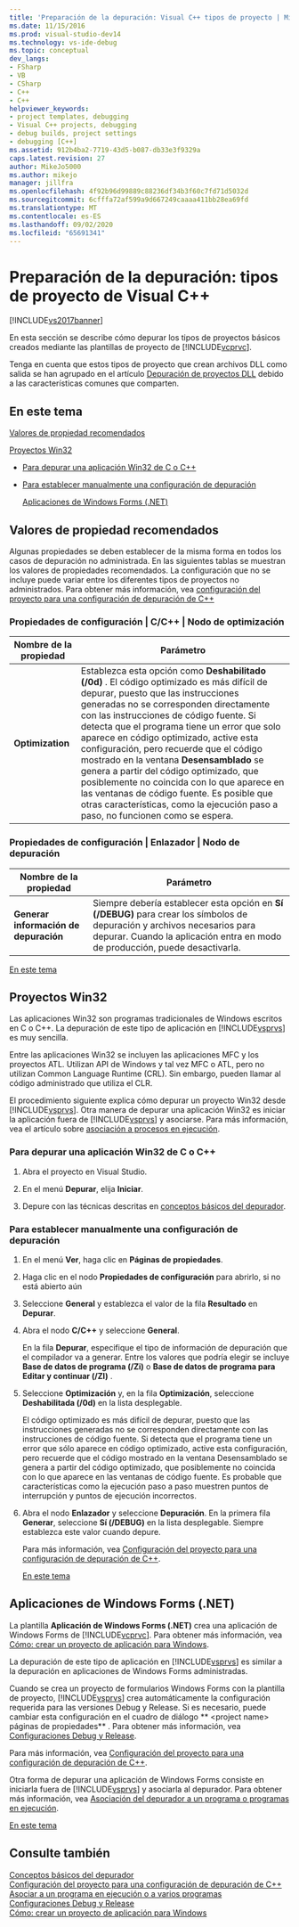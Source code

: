 ```yaml
---
title: 'Preparación de la depuración: Visual C++ tipos de proyecto | Microsoft Docs'
ms.date: 11/15/2016
ms.prod: visual-studio-dev14
ms.technology: vs-ide-debug
ms.topic: conceptual
dev_langs:
- FSharp
- VB
- CSharp
- C++
- C++
helpviewer_keywords:
- project templates, debugging
- Visual C++ projects, debugging
- debug builds, project settings
- debugging [C++]
ms.assetid: 912b4ba2-7719-43d5-b087-db33e3f9329a
caps.latest.revision: 27
author: MikeJo5000
ms.author: mikejo
manager: jillfra
ms.openlocfilehash: 4f92b96d99889c88236df34b3f60c7fd71d5032d
ms.sourcegitcommit: 6cfffa72af599a9d667249caaaa411bb28ea69fd
ms.translationtype: MT
ms.contentlocale: es-ES
ms.lasthandoff: 09/02/2020
ms.locfileid: "65691341"
---
```

# <a name="debugging-preparation-visual-c-project-types"></a>Preparación de la depuración: tipos de proyecto de Visual C++
[!INCLUDE[vs2017banner](../includes/vs2017banner.md)]

En esta sección se describe cómo depurar los tipos de proyectos básicos creados mediante las plantillas de proyecto de [!INCLUDE[vcprvc](../includes/vcprvc-md.md)].  
  
 Tenga en cuenta que estos tipos de proyecto que crean archivos DLL como salida se han agrupado en el artículo [Depuración de proyectos DLL](../debugger/debugging-dll-projects.md) debido a las características comunes que comparten.  
  
## <a name="in-this-topic"></a><a name="BKMK_In_this_topic"></a> En este tema  
 [Valores de propiedad recomendados](#BKMK_Recommended_Property_Settings)  
  
 [Proyectos Win32](#BKMK_Win32_Projects)  
  
- [Para depurar una aplicación Win32 de C o C++](#BKMK_To_debug_a_C_or_C___Win32_application)  
  
- [Para establecer manualmente una configuración de depuración](#BKMK_To_manually_set_a_Debug_configuration)  
  
  [Aplicaciones de Windows Forms (.NET)](#BKMK_Windows_Forms_Applications___NET_)  
  
## <a name="recommended-property-settings"></a><a name="BKMK_Recommended_Property_Settings"></a> Valores de propiedad recomendados  
 Algunas propiedades se deben establecer de la misma forma en todos los casos de depuración no administrada. En las siguientes tablas se muestran los valores de propiedades recomendados. La configuración que no se incluye puede variar entre los diferentes tipos de proyectos no administrados. Para obtener más información, vea [configuración del proyecto para una configuración de depuración de C++](../debugger/project-settings-for-a-cpp-debug-configuration.md)  
  
### <a name="configuration-properties-124-cc-124-optimization-node"></a>Propiedades de configuración | C/C++ | Nodo de optimización  
  
|Nombre de la propiedad|Parámetro|  
|-------------------|-------------|  
|**Optimization**|Establezca esta opción como **Deshabilitado (/0d)** . El código optimizado es más difícil de depurar, puesto que las instrucciones generadas no se corresponden directamente con las instrucciones de código fuente. Si detecta que el programa tiene un error que solo aparece en código optimizado, active esta configuración, pero recuerde que el código mostrado en la ventana **Desensamblado** se genera a partir del código optimizado, que posiblemente no coincida con lo que aparece en las ventanas de código fuente. Es posible que otras características, como la ejecución paso a paso, no funcionen como se espera.|  
  
### <a name="configuration-properties-124-linker-124-debugging-node"></a>Propiedades de configuración | Enlazador | Nodo de depuración  
  
|Nombre de la propiedad|Parámetro|  
|-------------------|-------------|  
|**Generar información de depuración**|Siempre debería establecer esta opción en **Sí (/DEBUG)** para crear los símbolos de depuración y archivos necesarios para depurar. Cuando la aplicación entra en modo de producción, puede desactivarla.|  
  
 [En este tema](../debugger/debugging-preparation-visual-cpp-project-types.md#BKMK_In_this_topic)  
  
## <a name="win32-projects"></a><a name="BKMK_Win32_Projects"></a> Proyectos Win32  
 Las aplicaciones Win32 son programas tradicionales de Windows escritos en C o C++. La depuración de este tipo de aplicación en [!INCLUDE[vsprvs](../includes/vsprvs-md.md)] es muy sencilla.  
  
 Entre las aplicaciones Win32 se incluyen las aplicaciones MFC y los proyectos ATL. Utilizan API de Windows y tal vez MFC o ATL, pero no utilizan Common Language Runtime (CRL). Sin embargo, pueden llamar al código administrado que utiliza el CLR.  
  
 El procedimiento siguiente explica cómo depurar un proyecto Win32 desde [!INCLUDE[vsprvs](../includes/vsprvs-md.md)]. Otra manera de depurar una aplicación Win32 es iniciar la aplicación fuera de [!INCLUDE[vsprvs](../includes/vsprvs-md.md)] y asociarse. Para más información, vea el artículo sobre [asociación a procesos en ejecución](../debugger/attach-to-running-processes-with-the-visual-studio-debugger.md).  
  
### <a name="to-debug-a-c-or-c-win32-application"></a><a name="BKMK_To_debug_a_C_or_C___Win32_application"></a> Para depurar una aplicación Win32 de C o C++  
  
1. Abra el proyecto en Visual Studio.  
  
2. En el menú **Depurar**, elija **Iniciar**.  
  
3. Depure con las técnicas descritas en [conceptos básicos del depurador](../debugger/debugger-basics.md).  
  
### <a name="to-manually-set-a-debug-configuration"></a><a name="BKMK_To_manually_set_a_Debug_configuration"></a> Para establecer manualmente una configuración de depuración  
  
1. En el menú **Ver**, haga clic en **Páginas de propiedades**.  
  
2. Haga clic en el nodo **Propiedades de configuración** para abrirlo, si no está abierto aún  
  
3. Seleccione **General** y establezca el valor de la fila **Resultado** en **Depurar**.  
  
4. Abra el nodo **C/C++** y seleccione **General**.  
  
    En la fila **Depurar**, especifique el tipo de información de depuración que el compilador va a generar. Entre los valores que podría elegir se incluye **Base de datos de programa (/Zi)** o **Base de datos de programa para Editar y continuar (/ZI)** .  
  
5. Seleccione **Optimización** y, en la fila **Optimización**, seleccione **Deshabilitada (/0d)** en la lista desplegable.  
  
    El código optimizado es más difícil de depurar, puesto que las instrucciones generadas no se corresponden directamente con las instrucciones de código fuente. Si detecta que el programa tiene un error que sólo aparece en código optimizado, active esta configuración, pero recuerde que el código mostrado en la ventana Desensamblado se genera a partir del código optimizado, que posiblemente no coincida con lo que aparece en las ventanas de código fuente. Es probable que características como la ejecución paso a paso muestren puntos de interrupción y puntos de ejecución incorrectos.  
  
6. Abra el nodo **Enlazador** y seleccione **Depuración**. En la primera fila **Generar**, seleccione **Sí (/DEBUG)** en la lista desplegable. Siempre establezca este valor cuando depure.  
  
   Para más información, vea [Configuración del proyecto para una configuración de depuración de C++](../debugger/project-settings-for-a-cpp-debug-configuration.md).  
  
   [En este tema](../debugger/debugging-preparation-visual-cpp-project-types.md#BKMK_In_this_topic)  
  
## <a name="windows-forms-applications-net"></a><a name="BKMK_Windows_Forms_Applications___NET_"></a> Aplicaciones de Windows Forms (.NET)  
 La plantilla **Aplicación de Windows Forms (.NET)** crea una aplicación de Windows Forms de [!INCLUDE[vcprvc](../includes/vcprvc-md.md)]. Para obtener más información, vea [Cómo: crear un proyecto de aplicación para Windows](https://msdn.microsoft.com/b2f93fed-c635-4705-8d0e-cf079a264efa).  
  
 La depuración de este tipo de aplicación en [!INCLUDE[vsprvs](../includes/vsprvs-md.md)] es similar a la depuración en aplicaciones de Windows Forms administradas.  
  
 Cuando se crea un proyecto de formularios Windows Forms con la plantilla de proyecto, [!INCLUDE[vsprvs](../includes/vsprvs-md.md)] crea automáticamente la configuración requerida para las versiones Debug y Release. Si es necesario, puede cambiar esta configuración en el cuadro de diálogo ** \<project name> páginas de propiedades** . Para obtener más información, vea [Configuraciones Debug y Release](../debugger/how-to-set-debug-and-release-configurations.md).  
  
 Para más información, vea [Configuración del proyecto para una configuración de depuración de C++](../debugger/project-settings-for-a-cpp-debug-configuration.md).  
  
 Otra forma de depurar una aplicación de Windows Forms consiste en iniciarla fuera de [!INCLUDE[vsprvs](../includes/vsprvs-md.md)] y asociarla al depurador. Para obtener más información, vea [Asociación del depurador a un programa o programas en ejecución](../debugger/attach-to-running-processes-with-the-visual-studio-debugger.md).  
  
 [En este tema](../debugger/debugging-preparation-visual-cpp-project-types.md#BKMK_In_this_topic)  
  
## <a name="see-also"></a>Consulte también  
 [Conceptos básicos del depurador](../debugger/debugger-basics.md)   
 [Configuración del proyecto para una configuración de depuración de C++](../debugger/project-settings-for-a-cpp-debug-configuration.md)   
 [Asociar a un programa en ejecución o a varios programas](../debugger/attach-to-running-processes-with-the-visual-studio-debugger.md)   
 [Configuraciones Debug y Release](../debugger/how-to-set-debug-and-release-configurations.md)   
 [Cómo: crear un proyecto de aplicación para Windows](https://msdn.microsoft.com/b2f93fed-c635-4705-8d0e-cf079a264efa)
